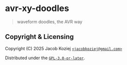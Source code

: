 # avr-xy-doodles

> waveform doodles, the AVR way

## Copyright & Licensing

Copyright (C) 2025 Jacob Koziej [`<jacobkoziej@gmail.com>`]

Distributed under the [`GPL-3.0-or-later`].

[`<jacobkoziej@gmail.com>`]: mailto:jacobkoziej@gmail.com
[`gpl-3.0-or-later`]: LICENSE.md
